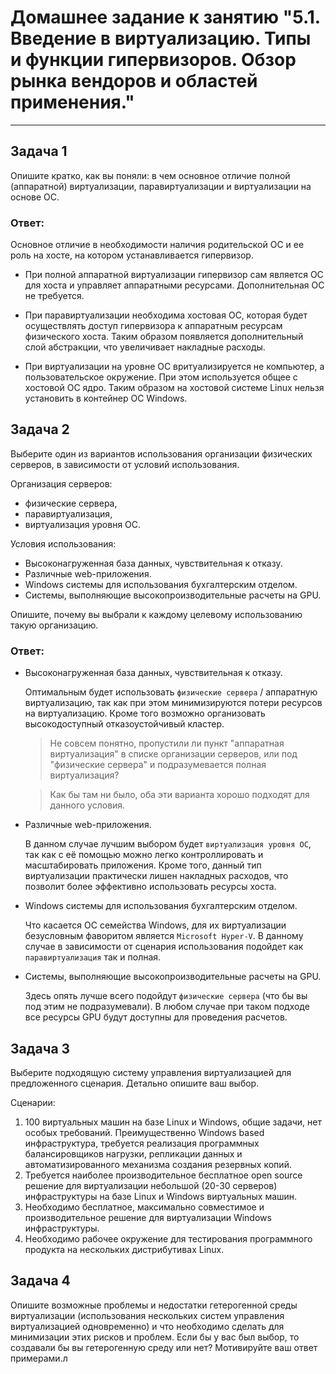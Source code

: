 # Домашнее задание к занятию "5.1. Введение в виртуализацию. Типы и функции гипервизоров. Обзор рынка вендоров и областей применения."

---

## Задача 1

Опишите кратко, как вы поняли: в чем основное отличие полной (аппаратной) виртуализации, паравиртуализации и виртуализации на основе ОС.

### Ответ:

Основное отличие в  необходимости наличия родительской ОС и ее роль на хосте, на котором устанавливается гипервизор. 

* При полной аппаратной виртуализации гипервизор сам является ОС для хоста и управляет аппаратными ресурсами. Дополнительная ОС не требуется.

* При паравиртуализации необходима хостовая ОС, которая будет осуществлять доступ гипервизора к аппаратным ресурсам физического хоста. Таким образом появляется дополнительный слой абстракции, что увеличивает накладные расходы.

* При виртуализации на уровне ОС вритуализируется не компьютер, а пользовательское окружение. При этом используется общее с хостовой ОС ядро. Таким образом на хостовой системе Linux нельзя установить в контейнер ОС Windows.

## Задача 2

Выберите один из вариантов использования организации физических серверов, в зависимости от условий использования.

Организация серверов:
- физические сервера,
- паравиртуализация,
- виртуализация уровня ОС.

Условия использования:
- Высоконагруженная база данных, чувствительная к отказу.
- Различные web-приложения.
- Windows системы для использования бухгалтерским отделом.
- Системы, выполняющие высокопроизводительные расчеты на GPU.

Опишите, почему вы выбрали к каждому целевому использованию такую организацию.

### Ответ:

* Высоконагруженная база данных, чувствительная к отказу.

  Оптимальным будет использовать `физические сервера` / аппаратную виртуализацию, так как при этом минимизируются потери ресурсов на виртуализацию. Кроме того возможно организовать высокодоступный отказоустойчивый кластер.

  >Не совсем понятно, пропустили ли пункт "аппаратная виртуализация" в списке организации серверов, или под "физические сервера" и подразумевается полная виртуализация? 
  
  >Как бы там ни было, оба эти варианта хорошо подходят для данного условия.

* Различные web-приложения.

  В данном случае лучшим выбором будет `виртуализация уровня ОС`, так как с её помощью можно легко контроллировать и масштабировать приложения. Кроме того, данный тип виртуализации практически лишен накладных расходов, что позволит более эффективно использовать ресурсы хоста.

* Windows системы для использования бухгалтерским отделом.

  Что касается ОС семейства Windows, для их виртуализации безусловным фаворитом является `Microsoft Hyper-V`. В данному случае в зависимости от сценария использования подойдет как `паравиртуализация` так и полная.

* Системы, выполняющие высокопроизводительные расчеты на GPU.

  Здесь опять лучше всего подойдут `физические сервера` (что бы вы под этим не подразумевали). В любом случае при таком подходе все ресурсы GPU будут доступны для проведения расчетов.

## Задача 3

Выберите подходящую систему управления виртуализацией для предложенного сценария. Детально опишите ваш выбор.

Сценарии:

1. 100 виртуальных машин на базе Linux и Windows, общие задачи, нет особых требований. Преимущественно Windows based инфраструктура, требуется реализация программных балансировщиков нагрузки, репликации данных и автоматизированного механизма создания резервных копий.
2. Требуется наиболее производительное бесплатное open source решение для виртуализации небольшой (20-30 серверов) инфраструктуры на базе Linux и Windows виртуальных машин.
3. Необходимо бесплатное, максимально совместимое и производительное решение для виртуализации Windows инфраструктуры.
4. Необходимо рабочее окружение для тестирования программного продукта на нескольких дистрибутивах Linux.

## Задача 4

Опишите возможные проблемы и недостатки гетерогенной среды виртуализации (использования нескольких систем управления виртуализацией одновременно) и что необходимо сделать для минимизации этих рисков и проблем. Если бы у вас был выбор, то создавали бы вы гетерогенную среду или нет? Мотивируйте ваш ответ примерами.л
